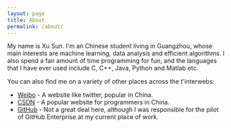```yaml
---
layout: page
title: About
permalink: /about/
---
```


My name is Xu Sun. I'm an Chinese student living in Guangzhou, whose main interests are machine learning, data analysis and efficient algorithms. 
I also spend a fair amount of time programming for fun, and the languages that I have ever used include C, C++, Java, Python and Matlab etc.

You can also find me on a variety of other places across the t'interwebs:

* [Weibo][weibo] - A website like twitter, popular in China.
* [CSDN][csdn] - A popular website for programmers in China.
* [GitHub][github] - Not a great deal here, although I was responsible for the pilot of GitHub Enterprise at my current place of work.


[github]: http://www.github.com/PamixSun
[instagram]: http://www.instagram.com/ripuk
[weibo]: http://weibo.com/u/1847756827
[csdn]: http://blog.csdn.net/yunduanmuxue